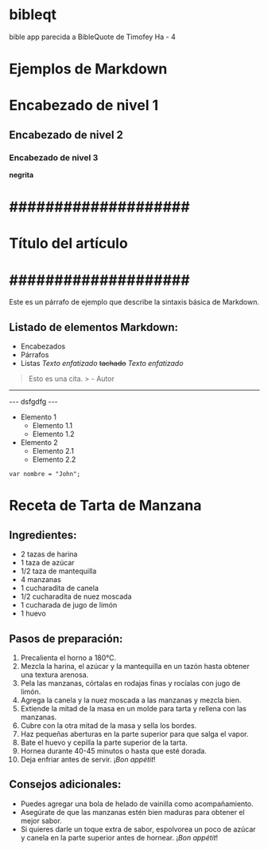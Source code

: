 # bibleqt
bible app parecida a BibleQuote de Timofey Ha - 4


# Ejemplos de Markdown

# Encabezado de nivel 1
## Encabezado de nivel 2
### Encabezado de nivel 3
**negrita**

# #################### #
# Título del artículo #
# #################### #
Este es un párrafo de ejemplo que describe la sintaxis básica de Markdown.
## Listado de elementos Markdown:
- Encabezados
- Párrafos
- Listas
*Texto enfatizado*
~~tachado~~
_Texto enfatizado_
> Esto es una cita. > - Autor
___ 
--- dsfgdfg ---

- Elemento 1
    - Elemento 1.1
    - Elemento 1.2
- Elemento 2
    - Elemento 2.1
    - Elemento 2.2

<!-- comentario -->

`var nombre = "John";`


# Receta de Tarta de Manzana
## Ingredientes:
- 2 tazas de harina
- 1 taza de azúcar
- 1/2 taza de mantequilla
- 4 manzanas
- 1 cucharadita de canela
- 1/2 cucharadita de nuez moscada
- 1 cucharada de jugo de limón
- 1 huevo
## Pasos de preparación:
1. Precalienta el horno a 180°C.
2. Mezcla la harina, el azúcar y la mantequilla en un tazón hasta obtener una textura arenosa.
3. Pela las manzanas, córtalas en rodajas finas y rocíalas con jugo de limón.
4. Agrega la canela y la nuez moscada a las manzanas y mezcla bien.
5. Extiende la mitad de la masa en un molde para tarta y rellena con las manzanas.
6. Cubre con la otra mitad de la masa y sella los bordes.
7. Haz pequeñas aberturas en la parte superior para que salga el vapor.
8. Bate el huevo y cepilla la parte superior de la tarta.
9. Hornea durante 40-45 minutos o hasta que esté dorada.
10. Deja enfriar antes de servir. ¡*Bon appétit*!
## Consejos adicionales:
- Puedes agregar una bola de helado de vainilla como acompañamiento.
- Asegúrate de que las manzanas estén bien maduras para obtener el mejor sabor.
- Si quieres darle un toque extra de sabor, espolvorea un poco de azúcar y canela en la parte superior antes de hornear.
¡*Bon appétit*!